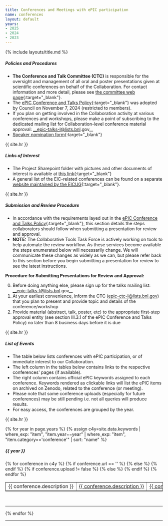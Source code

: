 ```yaml
---
title: Conferences and Meetings with ePIC participation
name: conferences
layout: default
years:
- 2025
- 2024
- 2023
---
```

{% include layouts/title.md %}

##### Policies and Procedures

* __The Conference and Talk Committee (CTC)__ is responsible for the oversight and management of all oral and poster presentations given at scientific conferences on behalf of the Collaboration. 
For contact information and more detail, please see [the committee web page](/collaboration/committees.html){:target="_blank"}.
* The [ePIC Conference and Talks Policy](https://zenodo.org/records/14052729){:target="_blank"} was adopted by Council on November 7, 2024 (restricted to members).
* If you plan on getting involved in the Collaboration activity at various conferences and workshops, please make a point of subscribing to the dedicated
mailing list for Collaboration-level conference material approval: __epic-talks-l@lists.bnl.gov__
* [Speaker nomination form](https://urldefense.com/v3/__https://forms.gle/qQxf1wW5dUSVyTdh7__;!!P4SdNyxKAPE!AskwdefEZuyR_XCi11Etl3Q6H9pAbJA28BZhV5oJpkftch2qIqil8Dn0nKb3L7XtJtn1kznV2RnzTVE$){:target="_blank"}

{{ site.hr }}

##### Links of Interest
* The Project Sharepoint folder with pictures and other documents of interest is available at [this link](https://brookhavenlab.sharepoint.com/:f:/s/EICPublicSharingDocs/EujNGT5IzzxHtG0hMeDpu-cBihVczsqTO6L7CbfkXLHQ-Q?e=5bfcjY){:target="_blank"}
* A general list of the EIC-related conferences can be found on a separate [website maintained by the EICUG](https://eic-conferences.lbl.gov/home){:target="_blank"}.

{{ site.hr }}

##### Submission and Review Procedure
* In accordance with the requirements layed out in the [ePIC Conference and Talks Policy](https://zenodo.org/records/14052729){:target="_blank"}, this section details the steps collaborators should follow when submitting a presentation for review and approval.
* __NOTE:__  The Collaborative Tools Task Force is actively working on tools to help automate the review workflow. As these services become available the steps enumerated below will necessarily change. We will communicate these changes as widely as we can, but please refer back to this section before you begin submitting a presentation for review to see the latest instructions.

__Procedure for Submitting Presentations for Review and Approval:__

0. Before doing anything else, please sign up for the talks mailing list: __epic-talks-l@lists.bnl.gov__
1. At your earliest convenience, inform the CTC (epic-ctc-l@lists.bnl.gov) that you plan to present and provide topic and details of the conference/workshop
2. Provide material (abstract, talk, poster, etc) to the appropriate first-step approval entity (see section III.3.1 of the ePIC Conference and Talks Policy) no later than 8 business days before it is due

{{ site.hr }}

##### List of Events
* The table below lists conferences with ePIC participation, or of immediate interest to our Collaboration.
* The left column in the tables below contains links to the respective conferences' pages (if available).
* The right column contains official ePIC keywords assigned to each conference.
Keywords rendered as clickable links will list the ePIC items on archived on Zenodo, related to the conference (or meeting).
* Please note that some conference uploads (especially for future conferences) may be still pending i.e. not all queries will produce results.
* For easy access, the conferences are grouped by the year.

{{ site.hr }}

{% for year in page.years %}
{% assign c4y=site.data.keywords | where_exp: "item", "item.year==year" | where_exp: "item", "item.category=='conference'" | sort: "name" %}

<h5>{{ year }}</h5>
<table width="80%" border="1">
{% for conference in c4y %}
  <tr>
    {% if conference.url == '' %}
    <td width="80%"><nobr>{{ conference.description }}</nobr></td>
    {% else %}
    <td width="80%"><nobr><a href="{{ conference.url }}" target="_blank">{{ conference.description }}</a></nobr></td>
    {% endif %}
    {% if conference.upload != false %}
    <td width="20%"><nobr><a href="{{ site.zenodo_query_base }}{{ conference.name }}" target="_blank">{{ conference.name }}</a></nobr></td>
    {% else %}
    <td width="20%"><nobr>{{ conference.name }}</nobr></td>
    {% endif %}
  </tr>
{% endfor %}
</table>

<br/>


---

{% endfor %}


---

